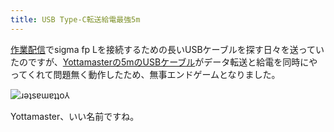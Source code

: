 ```yaml
---
title: USB Type-C転送給電最強5m
---
```

[作業配信](https://www.youtube.com/c/r7kamura)でsigma fp Lを接続するための長いUSBケーブルを探す日々を送っていたのですが、[Yottamasterの5mのUSBケーブル](https://www.amazon.co.jp/dp/B09Y1BY75P)がデータ転送と給電を同時にやってくれて問題無く動作したため、無事エンドゲームとなりました。

![](https://lh6.googleusercontent.com/Hty1qdmtM-sAayzVnOkJGvi6HQJsUNh5h4qrtVGui9Ulj8L5vcHzIqkwwVBmKaOUcsjF1tfEeZ9K1CYIxVXvWHoInI0_yC9NK9to8fGK1Y5l0hd4NW3CCNrKIqCtM4PzKiINTHEZHfDylMvz2-bw_Y75mIgE2cSRthzgyT-p7x3pBtHHCkOnBmND6P8OnA "ɹǝʇsɐɯɐʇʇo⅄")

Yottamaster、いい名前ですね。
